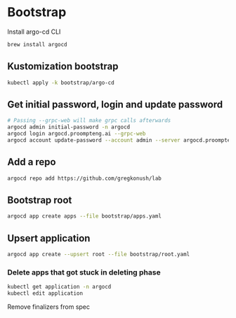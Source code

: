 # Bootstrap

Install argo-cd CLI

```bash
brew install argocd
```

## Kustomization bootstrap

```bash
kubectl apply -k bootstrap/argo-cd
```

## Get initial password, login and update password

```bash
# Passing --grpc-web will make grpc calls afterwards
argocd admin initial-password -n argocd
argocd login argocd.proompteng.ai --grpc-web
argocd account update-password --account admin --server argocd.proompteng.ai
```

## Add a repo

```bash
argocd repo add https://github.com/gregkonush/lab
```

## Bootstrap root

```bash
argocd app create apps --file bootstrap/apps.yaml
```

## Upsert application

```bash
argocd app create --upsert root --file bootstrap/root.yaml
```

### Delete apps that got stuck in deleting phase

```bash
kubectl get application -n argocd
kubectl edit application
```

Remove finalizers from spec

